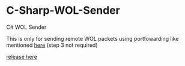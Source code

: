 # C-Sharp-WOL-Sender
C# WOL Sender

This is only for sending remote WOL packets using portfowarding like mentioned <a href=http://www.dd-wrt.com/wiki/index.php/WOL#Remote_Wake_On_LAN_via_Port_Forwarding>here</a> (step 3 not required)


<a href="https://github.com/swordfish6975/C-Sharp-WOL-Sender/blob/master/wol/bin/Release/Release.zip?raw=true">release here</a>
